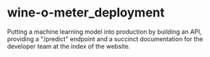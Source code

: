 # wine-o-meter_deployment
Putting a machine learning model into production by building an API, providing a "/predict" endpoint and a succinct documentation for the developer team at the index of the website.

